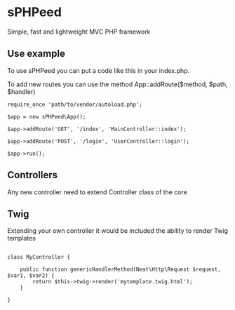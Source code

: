 # sPHPeed
Simple, fast and lightweight MVC PHP framework

## Use example

To use sPHPeed you can put a code like this in your index.php.

To add new routes you can use the method App::addRoute($method, $path, $handler)

```
require_once 'path/to/vendor/autoload.php';

$app = new sPHPeed\App();

$app->addRoute('GET', '/index', 'MainController::index');

$app->addRoute('POST', '/login', 'UserController::login');

$app->run();

```

## Controllers
Any new controller need to extend Controller class of the core

## Twig

Extending your own controller it would be included the ability to render Twig templates

```

class MyController {
	
	public function genericHandlerMethod(Neat\Http\Request $request, $var1, $var2) {
		return $this->twig->render('mytemplate.twig.html');
	}
	
}

```

